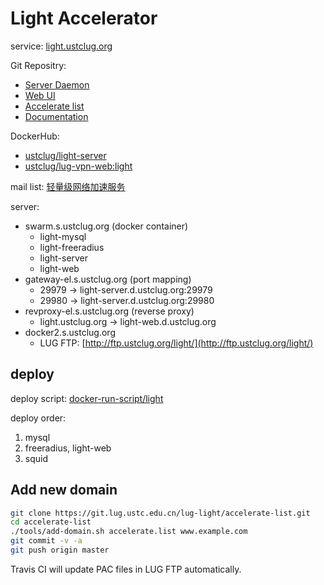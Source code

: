 # Light Accelerator

service: [light.ustclug.org](https://light.ustclug.org)

Git Repositry: 

* [Server Daemon](https://github.com/ustclug/light-server)
* [Web UI](https://github.com/ustclug/lug-vpn-web/tree/light)
* [Accelerate list](https://github.com/ustclug/light-list)
* [Documentation](https://git.lug.ustc.edu.cn/lug-light/light-doc)

DockerHub: 

* [ustclug/light-server](https://hub.docker.com/r/ustclug/light-server/)
* [ustclug/lug-vpn-web:light](https://hub.docker.com/r/ustclug/lug-vpn-web/)

mail list: [轻量级网络加速服务](https://groups.google.com/d/topic/ustc_lug/EZAL7OdJa_E/discussion)

server:

* swarm.s.ustclug.org (docker container)
  * light-mysql
  * light-freeradius
  * light-server
  * light-web
* gateway-el.s.ustclug.org (port mapping)
  * 29979 -> light-server.d.ustclug.org:29979
  * 29980 -> light-server.d.ustclug.org:29980
* revproxy-el.s.ustclug.org (reverse proxy)
  * light.ustclug.org -> light-web.d.ustclug.org
* docker2.s.ustclug.org
  * LUG FTP:  [http://ftp.ustclug.org/light/](http://ftp.ustclug.org/light/)

## deploy

deploy script: [docker-run-script/light](https://git.lug.ustc.edu.cn/ustclug/docker-run-script/tree/master/light)

deploy order:

1. mysql
2. freeradius, light-web
3. squid

## Add new domain

```sh
git clone https://git.lug.ustc.edu.cn/lug-light/accelerate-list.git
cd accelerate-list
./tools/add-domain.sh accelerate.list www.example.com
git commit -v -a
git push origin master
```

Travis CI will update PAC files in LUG FTP automatically.
